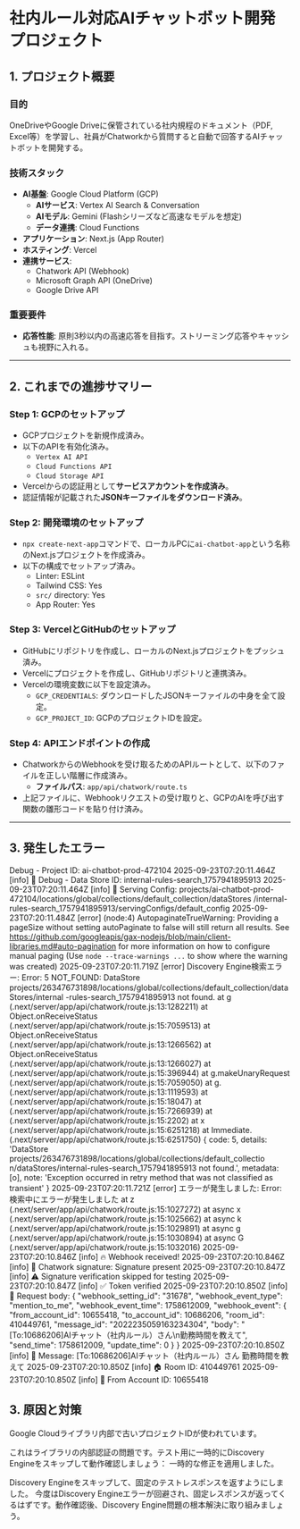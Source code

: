 # 社内ルール対応AIチャットボット開発プロジェクト

## 1. プロジェクト概要

### 目的
OneDriveやGoogle Driveに保管されている社内規程のドキュメント（PDF, Excel等）を学習し、社員がChatworkから質問すると自動で回答するAIチャットボットを開発する。

### 技術スタック
- **AI基盤**: Google Cloud Platform (GCP)
  - **AIサービス**: Vertex AI Search & Conversation
  - **AIモデル**: Gemini (Flashシリーズなど高速なモデルを想定)
  - **データ連携**: Cloud Functions
- **アプリケーション**: Next.js (App Router)
- **ホスティング**: Vercel
- **連携サービス**:
  - Chatwork API (Webhook)
  - Microsoft Graph API (OneDrive)
  - Google Drive API

### 重要要件
- **応答性能**: 原則3秒以内の高速応答を目指す。ストリーミング応答やキャッシュも視野に入れる。

---

## 2. これまでの進捗サマリー

### Step 1: GCPのセットアップ
- GCPプロジェクトを新規作成済み。
- 以下のAPIを有効化済み。
  - `Vertex AI API`
  - `Cloud Functions API`
  - `Cloud Storage API`
- Vercelからの認証用として**サービスアカウントを作成済み**。
- 認証情報が記載された**JSONキーファイルをダウンロード済み**。

### Step 2: 開発環境のセットアップ
- `npx create-next-app`コマンドで、ローカルPCに`ai-chatbot-app`という名称のNext.jsプロジェクトを作成済み。
- 以下の構成でセットアップ済み。
  - Linter: ESLint
  - Tailwind CSS: Yes
  - `src/` directory: Yes
  - App Router: Yes

### Step 3: VercelとGitHubのセットアップ
- GitHubにリポジトリを作成し、ローカルのNext.jsプロジェクトをプッシュ済み。
- Vercelにプロジェクトを作成し、GitHubリポジトリと連携済み。
- Vercelの環境変数に以下を設定済み。
  - `GCP_CREDENTIALS`: ダウンロードしたJSONキーファイルの中身を全て設定。
  - `GCP_PROJECT_ID`: GCPのプロジェクトIDを設定。

### Step 4: APIエンドポイントの作成
- ChatworkからのWebhookを受け取るためのAPIルートとして、以下のファイルを正しい階層に作成済み。
  - **ファイルパス**: `app/api/chatwork/route.ts`
- 上記ファイルに、Webhookリクエストの受け取りと、GCPのAIを呼び出す関数の雛形コードを貼り付け済み。

---

## 3. 発生したエラー

Debug - Project ID: 
  ai-chatbot-prod-472104
  2025-09-23T07:20:11.464Z [info] 🔧 Debug - Data Store ID: 
  internal-rules-search_1757941895913
  2025-09-23T07:20:11.464Z [info] 🔧 Serving Config: 
  projects/ai-chatbot-prod-472104/locations/global/collections/default_collection/dataStores
  /internal-rules-search_1757941895913/servingConfigs/default_config
  2025-09-23T07:20:11.484Z [error] (node:4) AutopaginateTrueWarning: Providing a pageSize 
  without setting autoPaginate to false will still return all results. See 
  https://github.com/googleapis/gax-nodejs/blob/main/client-libraries.md#auto-pagination for
   more information on how to configure manual paging
  (Use `node --trace-warnings ...` to show where the warning was created)
  2025-09-23T07:20:11.719Z [error] Discovery Engine検索エラー: Error: 5 NOT_FOUND: DataStore
   projects/263476731898/locations/global/collections/default_collection/dataStores/internal
  -rules-search_1757941895913 not found.
      at g (.next/server/app/api/chatwork/route.js:13:1282211)
      at Object.onReceiveStatus (.next/server/app/api/chatwork/route.js:15:7059513)
      at Object.onReceiveStatus (.next/server/app/api/chatwork/route.js:13:1266562)
      at Object.onReceiveStatus (.next/server/app/api/chatwork/route.js:13:1266027)
      at <unknown> (.next/server/app/api/chatwork/route.js:15:396944)
      at g.makeUnaryRequest (.next/server/app/api/chatwork/route.js:15:7059050)
      at g.<anonymous> (.next/server/app/api/chatwork/route.js:13:1119593)
      at <unknown> (.next/server/app/api/chatwork/route.js:15:18047)
      at <unknown> (.next/server/app/api/chatwork/route.js:15:7266939)
      at <unknown> (.next/server/app/api/chatwork/route.js:15:2202)
      at x (.next/server/app/api/chatwork/route.js:15:6251218)
      at Immediate.<anonymous> (.next/server/app/api/chatwork/route.js:15:6251750) {
    code: 5,
    details: 'DataStore projects/263476731898/locations/global/collections/default_collectio
  n/dataStores/internal-rules-search_1757941895913 not found.',
    metadata: [o],
    note: 'Exception occurred in retry method that was not classified as transient'
  }
  2025-09-23T07:20:11.721Z [error] エラーが発生しました: Error: 検索中にエラーが発生しました
      at z (.next/server/app/api/chatwork/route.js:15:1027272)
      at async x (.next/server/app/api/chatwork/route.js:15:1025662)
      at async k (.next/server/app/api/chatwork/route.js:15:1029891)
      at async g (.next/server/app/api/chatwork/route.js:15:1030894)
      at async G (.next/server/app/api/chatwork/route.js:15:1032016)
  2025-09-23T07:20:10.846Z [info] 🔥 Webhook received!
  2025-09-23T07:20:10.846Z [info] 🔑 Chatwork signature: Signature present
  2025-09-23T07:20:10.847Z [info] ⚠️ Signature verification skipped for testing
  2025-09-23T07:20:10.847Z [info] ✅ Token verified
  2025-09-23T07:20:10.850Z [info] 📨 Request body: {
    "webhook_setting_id": "31678",
    "webhook_event_type": "mention_to_me",
    "webhook_event_time": 1758612009,
    "webhook_event": {
      "from_account_id": 10655418,
      "to_account_id": 10686206,
      "room_id": 410449761,
      "message_id": "2022235059163234304",
      "body": "[To:10686206]AIチャット（社内ルール）さん\n勤務時間を教えて",
      "send_time": 1758612009,
      "update_time": 0
    }
  }
  2025-09-23T07:20:10.850Z [info] 💬 Message: [To:10686206]AIチャット（社内ルール）さん
  勤務時間を教えて
  2025-09-23T07:20:10.850Z [info] 🏠 Room ID: 410449761
  2025-09-23T07:20:10.850Z [info] 👤 From Account ID: 10655418

  ## 3. 原因と対策

Google Cloudライブラリ内部で古いプロジェクトIDが使われています。

  これはライブラリの内部認証の問題です。テスト用に一時的にDiscovery 
  Engineをスキップして動作確認しましょう：
一時的な修正を適用しました。

  Discovery Engineをスキップして、固定のテストレスポンスを返すようにしました。
 今度はDiscovery
  Engineエラーが回避され、固定レスポンスが返ってくるはずです。動作確認後、Discovery
  Engine問題の根本解決に取り組みましょう。